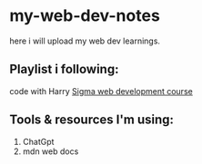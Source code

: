 # my-web-dev-notes
here i will upload my web dev learnings.

## Playlist i following:

 code with Harry [Sigma web development course ](https://www.youtube.com/playlist?list=PLu0W_9lII9agq5TrH9XLIKQvv0iaF2X3w)

 ## Tools & resources I'm using:

 1. ChatGpt
 2. mdn web docs [](https://developer.mozilla.org/en-US/docs/Learn_web_development)
